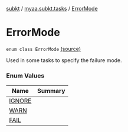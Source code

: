 [subkt](../../index.md) / [myaa.subkt.tasks](../index.md) / [ErrorMode](./index.md)

# ErrorMode

`enum class ErrorMode` [(source)](https://github.com/Myaamori/SubKt/blob/0.1.9/src/main/kotlin/myaa/subkt/tasks/asstasks.kt#L63)

Used in some tasks to specify the failure mode.

### Enum Values

| Name | Summary |
|---|---|
| [IGNORE](-i-g-n-o-r-e.md) |  |
| [WARN](-w-a-r-n.md) |  |
| [FAIL](-f-a-i-l.md) |  |
